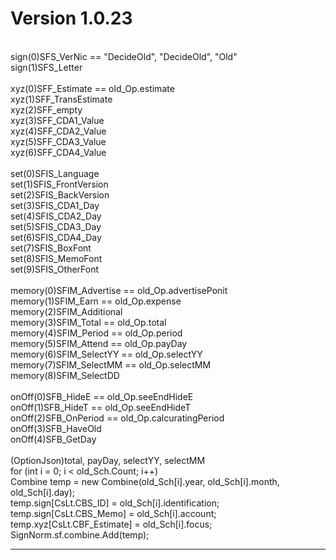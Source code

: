 # Version 1.0.23
<br>sign(0)SFS_VerNic == "DecideOld", "DecideOld", "Old"
<br>sign(1)SFS_Letter
<br>
<br>xyz(0)SFF_Estimate == old_Op.estimate
<br>xyz(1)SFF_TransEstimate
<br>xyz(2)SFF_empty
<br>xyz(3)SFF_CDA1_Value
<br>xyz(4)SFF_CDA2_Value
<br>xyz(5)SFF_CDA3_Value
<br>xyz(6)SFF_CDA4_Value
<br>
<br>set(0)SFIS_Language
<br>set(1)SFIS_FrontVersion
<br>set(2)SFIS_BackVersion
<br>set(3)SFIS_CDA1_Day
<br>set(4)SFIS_CDA2_Day
<br>set(5)SFIS_CDA3_Day
<br>set(6)SFIS_CDA4_Day
<br>set(7)SFIS_BoxFont
<br>set(8)SFIS_MemoFont
<br>set(9)SFIS_OtherFont
<br>
<br>memory(0)SFIM_Advertise == old_Op.advertisePonit
<br>memory(1)SFIM_Earn == old_Op.expense
<br>memory(2)SFIM_Additional
<br>memory(3)SFIM_Total == old_Op.total
<br>memory(4)SFIM_Period == old_Op.period
<br>memory(5)SFIM_Attend == old_Op.payDay
<br>memory(6)SFIM_SelectYY == old_Op.selectYY
<br>memory(7)SFIM_SelectMM == old_Op.selectMM
<br>memory(8)SFIM_SelectDD
<br>
<br>onOff(0)SFB_HideE == old_Op.seeEndHideE
<br>onOff(1)SFB_HideT == old_Op.seeEndHideT
<br>onOff(2)SFB_OnPeriod == old_Op.calcuratingPeriod
<br>onOff(3)SFB_HaveOld
<br>onOff(4)SFB_GetDay
<br>
<br>(OptionJson)total, payDay, selectYY, selectMM
<br>for (int i = 0; i < old_Sch.Count; i++)
<br>  Combine temp = new Combine(old_Sch[i].year, old_Sch[i].month, old_Sch[i].day);
<br>  temp.sign[CsLt.CBS_ID] = old_Sch[i].identification;
<br>  temp.sign[CsLt.CBS_Memo] = old_Sch[i].account;
<br>  temp.xyz[CsLt.CBF_Estimate] = old_Sch[i].focus;
<br>  SignNorm.sf.combine.Add(temp);
<br><hr>
